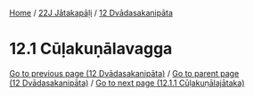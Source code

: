 
[Home](/) / [22J Jātakapāḷi](../../22J.md) / [12 Dvādasakanipāta](../12.md)

# 12.1 Cūḷakuṇālavagga


[Go to previous page (12 Dvādasakanipāta)](../12.md) / [Go to parent page (12 Dvādasakanipāta)](../12.md) / [Go to next page (12.1.1 Cūḷakuṇālajātaka)](12.1/12.1.1.md)


